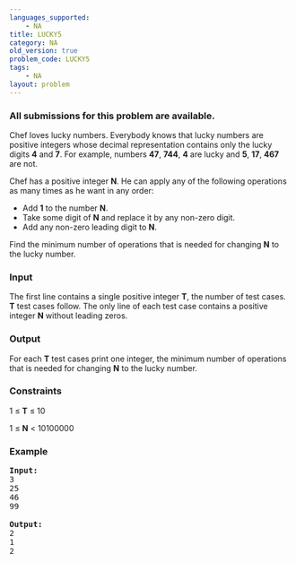 ```yaml
---
languages_supported:
    - NA
title: LUCKY5
category: NA
old_version: true
problem_code: LUCKY5
tags:
    - NA
layout: problem
---
```

###  All submissions for this problem are available. 

 Chef loves lucky numbers. Everybody knows that lucky numbers are positive integers whose decimal representation contains only the lucky digits **4** and **7**. For example, numbers **47**, **744**, **4** are lucky and **5**, **17**, **467** are not.

 Chef has a positive integer **N**. He can apply any of the following operations as many times as he want in any order:

- Add **1** to the number **N**.
- Take some digit of **N** and replace it by any non-zero digit.
- Add any non-zero leading digit to **N**.

 Find the minimum number of operations that is needed for changing **N** to the lucky number.

### Input

The first line contains a single positive integer **T**, the number of test cases. **T** test cases follow. The only line of each test case contains a positive integer **N** without leading zeros.

### Output

For each **T** test cases print one integer, the minimum number of operations that is needed for changing **N** to the lucky number.

### Constraints

1 ≤ **T** ≤ 10

1 ≤ **N** < 10100000

### Example

<pre>
<b>Input:</b>
3
25
46
99

<b>Output:</b>
2
1
2


</pre>